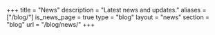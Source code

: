 +++
title = "News"
description = "Latest news and updates."
aliases = ["/blog/"]
is_news_page = true
type = "blog"
layout = "news"
section = "blog"
url = "/blog/news/"
+++
